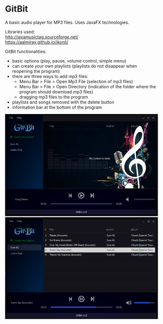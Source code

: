# GitBit


A basic audio player for MP3 files. Uses JavaFX technologies.

Libraries used:                            
http://javamusictag.sourceforge.net/                            
https://aalmiray.github.io/ikonli/    

GitBit functionalities:
 - basic options (play, pause, volume control, simple menu)
 - can create your own playlists (playlists do not disappear when reopening the program)
 - there are three ways to add mp3 files:
      * Menu Bar > File > Open Mp3 File (selection of mp3 files)
      * Menu Bar > File > Open Directory (indication of the folder where the program should download mp3 files)
      * dragging mp3 files to the program
 - playlists and songs removed with the delete button
 - information bar at the bottom of the program

<p align="center">
  <img src="https://github.com/AndrewAK1619/GitBit/blob/master/src/main/resources/img/GitBitNoSongs.png">
  <img src="https://github.com/AndrewAK1619/GitBit/blob/master/src/main/resources/img/GitBitWithSongs.png">
</p>


